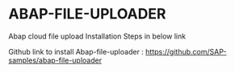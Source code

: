 # ABAP-FILE-UPLOADER
Abap cloud file upload Installation Steps in below link

Github link to install Abap-file-uploader : https://github.com/SAP-samples/abap-file-uploader
